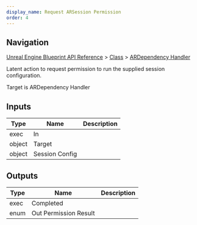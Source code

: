 ```yaml
---
display_name: Request ARSession Permission
order: 4
---
```

## Navigation

[Unreal Engine Blueprint API Reference](https://dev.epicgames.com/documentation/en-us/unreal-engine/BlueprintAPI) > [Class](https://dev.epicgames.com/documentation/en-us/unreal-engine/BlueprintAPI/Class) > [ARDependency Handler](https://dev.epicgames.com/documentation/en-us/unreal-engine/BlueprintAPI/Class/ARDependencyHandler)

Latent action to request permission to run the supplied session configuration.

Target is ARDependency Handler

## Inputs

| Type | Name | Description |
| --- | --- | --- |
| exec | In |  |
| object | Target |  |
| object | Session Config |  |

## Outputs

| Type | Name | Description |
| --- | --- | --- |
| exec | Completed |  |
| enum | Out Permission Result |  |
